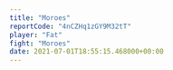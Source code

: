 ```yaml
---
title: "Moroes"
reportCode: "4nCZHq1zGY9M32tT"
player: "Fat"
fight: "Moroes"
date: 2021-07-01T18:55:15.468000+00:00
---
```

